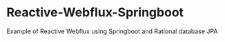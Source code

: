# Reactive-Webflux-Springboot
Example of Reactive Webflux using Springboot and Rational database JPA
